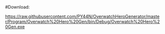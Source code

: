 #Download:

https://raw.githubusercontent.com/PY44N/OverwatchHeroGenerator/master/Program/Overwatch%20Hero%20Gen/bin/Debug/Overwatch%20Hero%20Gen.exe
